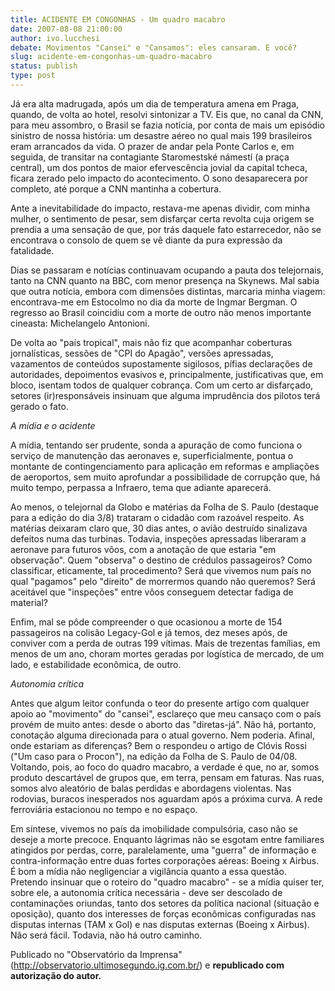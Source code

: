 ```yaml
---
title: ACIDENTE EM CONGONHAS - Um quadro macabro
date: 2007-08-08 21:00:00
author: ivo.lucchesi
debate: Movimentos "Cansei" e "Cansamos": eles cansaram. E você?
slug: acidente-em-congonhas-um-quadro-macabro
status: publish 
type: post
---
```


Já era alta madrugada, após um dia de temperatura amena em Praga, quando, de volta ao hotel, resolvi sintonizar a TV. Eis que, no canal da CNN, para meu assombro, o Brasil se fazia notícia, por conta de mais um episódio sinistro de nossa história: um desastre aéreo no qual mais 199 brasileiros eram arrancados da vida. O prazer de andar pela Ponte Carlos e, em seguida, de transitar na contagiante Staromestské námestí (a praça central), um dos pontos de maior efervescência jovial da capital tcheca, ficara zerado pelo impacto do acontecimento. O sono desaparecera por completo, até porque a CNN mantinha a cobertura.


Ante a inevitabilidade do impacto, restava-me apenas dividir, com minha mulher, o sentimento de pesar, sem disfarçar certa revolta cuja origem se prendia a uma sensação de que, por trás daquele fato estarrecedor, não se encontrava o consolo de quem se vê diante da pura expressão da fatalidade.


Dias se passaram e notícias continuavam ocupando a pauta dos telejornais, tanto na CNN quanto na BBC, com menor presença na Skynews. Mal sabia que outra notícia, embora com dimensões distintas, marcaria minha viagem: encontrava-me em Estocolmo no dia da morte de Ingmar Bergman. O regresso ao Brasil coincidiu com a morte de outro não menos importante cineasta: Michelangelo Antonioni.


De volta ao "país tropical", mais não fiz que acompanhar coberturas jornalísticas, sessões de "CPI do Apagão", versões apressadas, vazamentos de conteúdos supostamente sigilosos, pífias declarações de autoridades, depoimentos evasivos e, principalmente, justificativas que, em bloco, isentam todos de qualquer cobrança. Com um certo ar disfarçado, setores (ir)responsáveis insinuam que alguma imprudência dos pilotos terá gerado o fato.


*A mídia e o acidente*


A mídia, tentando ser prudente, sonda a apuração de como funciona o serviço de manutenção das aeronaves e, superficialmente, pontua o montante de contingenciamento para aplicação em reformas e ampliações de aeroportos, sem muito aprofundar a possibilidade de corrupção que, há muito tempo, perpassa a Infraero, tema que adiante aparecerá.


Ao menos, o telejornal da Globo e matérias da Folha de S. Paulo (destaque para a edição do dia 3/8) trataram o cidadão com razoável respeito. As matérias deixaram claro que, 30 dias antes, o avião destruído sinalizava defeitos numa das turbinas. Todavia, inspeções apressadas liberaram a aeronave para futuros vôos, com a anotação de que estaria "em observação". Quem "observa" o destino de crédulos passageiros? Como classificar, eticamente, tal procedimento? Será que vivemos num país no qual "pagamos" pelo "direito" de morrermos quando não queremos? Será aceitável que "inspeções" entre vôos conseguem detectar fadiga de material?


Enfim, mal se pôde compreender o que ocasionou a morte de 154 passageiros na colisão Legacy-Gol e já temos, dez meses após, de conviver com a perda de outras 199 vítimas. Mais de trezentas famílias, em menos de um ano, choram mortes geradas por logística de mercado, de um lado, e estabilidade econômica, de outro.


*Autonomia crítica*


Antes que algum leitor confunda o teor do presente artigo com qualquer apoio ao "movimento" do "cansei", esclareço que meu cansaço com o país provém de muito antes: desde o aborto das "diretas-já". Não há, portanto, conotação alguma direcionada para o atual governo. Nem poderia. Afinal, onde estariam as diferenças? Bem o respondeu o artigo de Clóvis Rossi ("Um caso para o Procon"), na edição da Folha de S. Paulo de 04/08. Voltando, pois, ao foco do quadro macabro, a verdade é que, no ar, somos produto descartável de grupos que, em terra, pensam em faturas. Nas ruas, somos alvo aleatório de balas perdidas e abordagens violentas. Nas rodovias, buracos inesperados nos aguardam após a próxima curva. A rede ferroviária estacionou no tempo e no espaço.


Em síntese, vivemos no país da imobilidade compulsória, caso não se deseje a morte precoce. Enquanto lágrimas não se esgotam entre familiares atingidos por perdas, corre, paralelamente, uma "guerra" de informação e contra-informação entre duas fortes corporações aéreas: Boeing x Airbus. É bom a mídia não negligenciar a vigilância quanto a essa questão. Pretendo insinuar que o roteiro do "quadro macabro" - se a mídia quiser ter, sobre ele, a autonomia crítica necessária - deve ser descolado de contaminações oriundas, tanto dos setores da política nacional (situação e oposição), quanto dos interesses de forças econômicas configuradas nas disputas internas (TAM x Gol) e nas disputas externas (Boeing x Airbus). Não será fácil. Todavia, não há outro caminho.


Publicado no "Observatório da Imprensa" (<http://observatorio.ultimosegundo.ig.com.br/>) e **republicado com autorização do autor.**


